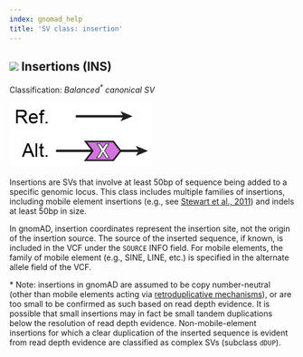 ```yaml
---
index: gnomad_help  
title: 'SV class: insertion'  
---
```


## ![](https://placehold.it/15/D474E0/000000?text=+) Insertions (INS)  

Classification: _Balanced<sup>*</sup> canonical SV_

![Insertion (INS)](gnomAD_browser.SV_schematics_INS.jpg)  

Insertions are SVs that involve at least 50bp of sequence being added to a specific genomic locus. This class includes multiple families of insertions, including mobile element insertions (e.g., see [Stewart et al., 2011](https://journals.plos.org/plosgenetics/article?id=10.1371/journal.pgen.1002236)) and indels at least 50bp in size.  

In gnomAD, insertion coordinates represent the insertion site, not the origin of the insertion source. The source of the inserted sequence, if known, is included in the VCF under the `SOURCE` INFO field. For mobile elements, the family of mobile element (e.g., SINE, LINE, etc.) is specified in the alternate allele field of the VCF. 

\* Note: insertions in gnomAD are assumed to be copy number-neutral (other than mobile elements acting via [retroduplicative mechanisms](https://www.ncbi.nlm.nih.gov/pubmed/24026178)), or are too small to be confirmed as such based on read depth evidence. It is possible that small insertions may in fact be small tandem duplications below the resolution of read depth evidence. Non-mobile-element insertions for which a clear duplication of the inserted sequence is evident from read depth evidence are classified as complex SVs (subclass `dDUP`).

